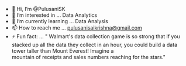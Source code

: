 - 👋 Hi, I’m @PulusaniSK
- 👀 I’m interested in ... Data Analytics 
- 🌱 I’m currently learning ... Data Analysis 
- 📫 How to reach me ... pulusanisaikrishna@gmail.com
- ⚡ Fun fact: ... " Walmart's data collection game is so strong that if you stacked up all the data they 
                    collect in an hour, you could build a data tower taller than Mount Everest! Imagine a     
                     mountain of receipts and sales numbers reaching for the stars."
<!---
PulusaniSK/PulusaniSK is a ✨ special ✨ repository because its `README.md` (this file) appears on your GitHub profile.
You can click the Preview link to take a look at your changes.
--->
